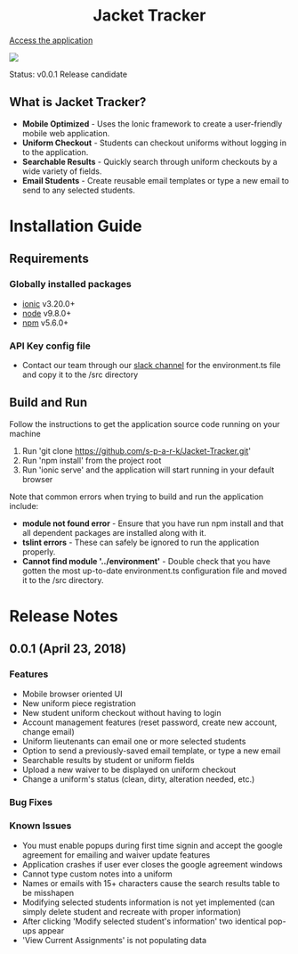 <p align="center">
  <h1 align="center">Jacket Tracker</h1>
</p>

[Access the application](https://jacket-tracker-90b5c.firebaseapp.com)

[![](https://raw.githubusercontent.com/ZenHubIO/support/master/zenhub-badge.png)](https://zenhub.com)

Status: v0.0.1 Release candidate

## What is Jacket Tracker?

- **Mobile Optimized** - Uses the Ionic framework to create a user-friendly mobile web application.
- **Uniform Checkout** - Students can checkout uniforms without logging in to the application.
- **Searchable Results** - Quickly search through uniform checkouts by a wide variety of fields.
- **Email Students** - Create reusable email templates or type a new email to send to any selected students.

# Installation Guide

## Requirements

### Globally installed packages
- [ionic](https://ionicframework.com/getting-started) v3.20.0+
- [node](https://nodejs.org/en/download/) v9.8.0+
- [npm](https://docs.npmjs.com/getting-started/installing-node#install-npm--manage-npm-versions) v5.6.0+

### API Key config file
- Contact our team through our [slack channel](https://spring2018team7350.slack.com)  for the environment.ts file and copy it to the /src directory

## Build and Run

Follow the instructions to get the application source code running on your machine

1) Run 'git clone https://github.com/s-p-a-r-k/Jacket-Tracker.git'
3) Run 'npm install' from the project root
4) Run 'ionic serve' and the application will start running in your default browser

Note that common errors when trying to build and run the application include:

- **module not found error** - Ensure that you have run npm install and that all dependent packages are installed along with it.
- **tslint errors** - These can safely be ignored to run the application properly.
- **Cannot find module '../environment'** - Double check that you have gotten the most up-to-date environment.ts configuration file and moved it to the /src directory.

# Release Notes

## 0.0.1 (April 23, 2018)

### Features
- Mobile browser oriented UI
- New uniform piece registration
- New student uniform checkout without having to login
- Account management features (reset password, create new account, change email)
- Uniform lieutenants can email one or more selected students
- Option to send a previously-saved email template, or type a new email
- Searchable results by student or uniform fields
- Upload a new waiver to be displayed on uniform checkout
- Change a uniform's status (clean, dirty, alteration needed, etc.)

### Bug Fixes

### Known Issues
- You must enable popups during first time signin and accept the google agreement for emailing and waiver update features
- Application crashes if user ever closes the google agreement windows
- Cannot type custom notes into a uniform
- Names or emails with 15+ characters cause the search results table to be misshapen
- Modifying selected students information is not yet implemented (can simply delete student and recreate with proper information)
- After clicking 'Modify selected student's information' two identical pop-ups appear
- 'View Current Assignments' is not populating data
